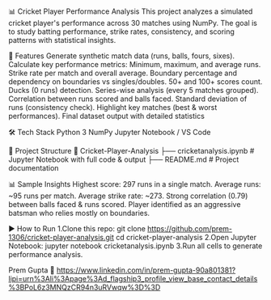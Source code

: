 📊 Cricket Player Performance Analysis
This project analyzes a simulated cricket player's performance across 30 matches using NumPy.
The goal is to study batting performance, strike rates, consistency, and scoring patterns with statistical insights.

🚀 Features
Generate synthetic match data (runs, balls, fours, sixes).
Calculate key performance metrics:
Minimum, maximum, and average runs.
Strike rate per match and overall average.
Boundary percentage and dependency on boundaries vs singles/doubles.
50+ and 100+ scores count.
Ducks (0 runs) detection.
Series-wise analysis (every 5 matches grouped).
Correlation between runs scored and balls faced.
Standard deviation of runs (consistency check).
Highlight key matches (best & worst performances).
Final dataset output with detailed statistics

🛠️ Tech Stack
Python 3
NumPy
Jupyter Notebook / VS Code

📂 Project Structure
📁 Cricket-Player-Analysis
 ├── cricketanalysis.ipynb   # Jupyter Notebook with full code & output
 ├── README.md               # Project documentation

 📊 Sample Insights
Highest score: 297 runs in a single match.
Average runs: ~95 runs per match.
Average strike rate: ~273.
Strong correlation (0.79) between balls faced & runs scored.
Player identified as an aggressive batsman who relies mostly on boundaries.

▶️ How to Run
1.Clone this repo:
git clone https://github.com/prem-1306/cricket-player-analysis.git
cd cricket-player-analysis
2.Open Jupyter Notebook:
jupyter notebook cricketanalysis.ipynb
3.Run all cells to generate performance analysis.

Prem Gupta
📧 https://www.linkedin.com/in/prem-gupta-90a801381?lipi=urn%3Ali%3Apage%3Ad_flagship3_profile_view_base_contact_details%3BPoL6z3MNQzCR94n3uRVwqw%3D%3D
